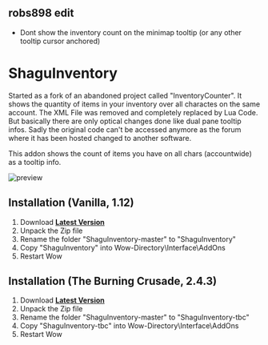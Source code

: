 ## robs898 edit

- Dont show the inventory count on the minimap tooltip (or any other tooltip cursor anchored)

# ShaguInventory

Started as a fork of an abandoned project called "InventoryCounter". It shows the quantity of items in your inventory over all charactes on the same account. The XML File was removed and completely replaced by Lua Code. But basically there are only optical changes done like dual pane tooltip infos. Sadly the original code can't be accessed anymore as the forum where it has been hosted changed to another software.

This addon shows the count of items you have on all chars (accountwide) as a tooltip info.

![preview](https://raw.githubusercontent.com/shagu/ShaguAddons/master/_img/ShaguInventory/tooltip.jpg)

## Installation (Vanilla, 1.12)
1. Download **[Latest Version](https://github.com/shagu/ShaguInventory/archive/master.zip)**
2. Unpack the Zip file
3. Rename the folder "ShaguInventory-master" to "ShaguInventory"
4. Copy "ShaguInventory" into Wow-Directory\Interface\AddOns
5. Restart Wow

## Installation (The Burning Crusade, 2.4.3)
1. Download **[Latest Version](https://github.com/shagu/ShaguInventory/archive/master.zip)**
2. Unpack the Zip file
3. Rename the folder "ShaguInventory-master" to "ShaguInventory-tbc"
4. Copy "ShaguInventory-tbc" into Wow-Directory\Interface\AddOns
5. Restart Wow
